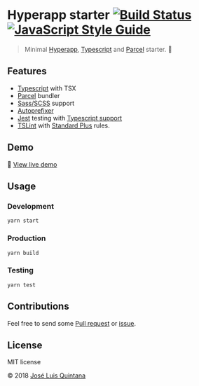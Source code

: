 # Hyperapp starter [![Build Status](https://travis-ci.org/joseluisq/hyperapp-starter.svg?branch=master)](https://travis-ci.org/joseluisq/hyperapp-starter) [![JavaScript Style Guide](https://img.shields.io/badge/code_style-standard-brightgreen.svg)](https://standardjs.com)

> Minimal [Hyperapp](https://hyperapp.js.org), [Typescript](https://www.typescriptlang.org/) and [Parcel](https://en.parceljs.org) starter. :tada:

## Features

- [Typescript](https://www.typescriptlang.org/) with TSX
- [Parcel](https://github.com/parcel-bundler/parcel) bundler
- [Sass/SCSS](https://github.com/sass/node-sass) support
- [Autoprefixer](https://github.com/postcss/autoprefixer)
- [Jest](http://jestjs.io/) testing with [Typescript support](https://github.com/kulshekhar/ts-jest)
- [TSLint](https://github.com/palantir/tslint) with [Standard Plus](https://github.com/joseluisq/tslint-config-standard-plus) rules.

## Demo
:rocket: [View live demo](https://codesandbox.io/s/61p42lkjpw)

## Usage

### Development

```
yarn start
```

### Production

```
yarn build
```

### Testing

```
yarn test
```

## Contributions

Feel free to send some [Pull request](https://github.com/joseluisq/hyperapp-starter/pulls) or [issue](https://github.com/joseluisq/hyperapp-starter/issues).

## License
MIT license

© 2018 [José Luis Quintana](http://git.io/joseluisq)

